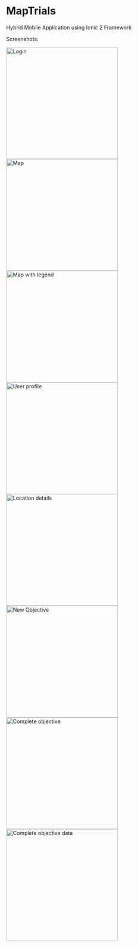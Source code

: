# MapTrials
Hybrid Mobile Application using Ionic 2 Framework

Screenshots:

<img src="http://blog.juganaru.eu/maptrials/screenshots/maptrials-login.png" alt="Login" height="300px">
<img src="http://blog.juganaru.eu/maptrials/screenshots/maptrials-map-no-legend.png" alt="Map" height="300px">
<img src="http://blog.juganaru.eu/maptrials/screenshots/maptrials-map-with-legend.png" alt="Map with legend" height="300px">
<img src="http://blog.juganaru.eu/maptrials/screenshots/maptrials-user-profile.png" alt="User profile" height="300px">
<img src="http://blog.juganaru.eu/maptrials/screenshots/maptrials-location-details.png" alt="Location details" height="300px">
<img src="http://blog.juganaru.eu/maptrials/screenshots/maptrials-new-objective.png" alt="New Objective" height="300px">
<img src="http://blog.juganaru.eu/maptrials/screenshots/maptrials-complete-objective.png" alt="Complete objective" height="300px">
<img src="http://blog.juganaru.eu/maptrials/screenshots/maptrials-complete-objective-data-droid.png" alt="Complete objective data" height="300px">
